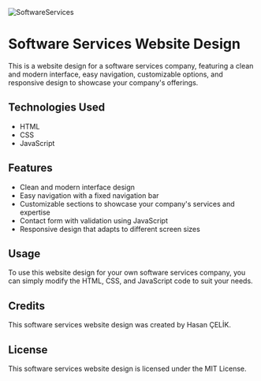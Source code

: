 ![SoftwareServices](https://user-images.githubusercontent.com/123208180/221377501-e43a9bf0-dfe3-4c5d-990a-c900c140fb7f.gif)


  <h1>Software Services Website Design</h1>
  <p>This is a website design for a software services company, featuring a clean and modern interface, easy navigation, customizable options, and responsive design to showcase your company's offerings.</p>

  <h2>Technologies Used</h2>
  <ul>
    <li>HTML</li>
    <li>CSS</li>
    <li>JavaScript</li>
  </ul>

  <h2>Features</h2>
  <ul>
    <li>Clean and modern interface design</li>
    <li>Easy navigation with a fixed navigation bar</li>
    <li>Customizable sections to showcase your company's services and expertise</li>
    <li>Contact form with validation using JavaScript</li>
    <li>Responsive design that adapts to different screen sizes</li>
  </ul>

  <h2>Usage</h2>
  <p>To use this website design for your own software services company, you can simply modify the HTML, CSS, and JavaScript code to suit your needs.</p>

  <h2>Credits</h2>
  <p>This software services website design was created by Hasan ÇELİK.</p>

  <h2>License</h2>
  <p>This software services website design is licensed under the MIT License.</p>

